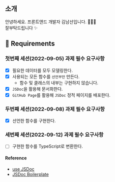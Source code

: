 ## 소개

안녕하세요. 프론트앤드 개발자 김남선입니다. 👩🏻‍💻  
잘부탁드립니다 ✨

## 📝 Requirements

### 첫번째 세션(2022-09-05) 과제 필수 요구사항

- [x] 필요한 데이터를 모두 모델링한다.
- [x] 사용되는 모든 함수를 `선언부만` 만든다.
  - 함수 및 클래스의 내부는 구현하지 않습니다.
- [x] `JSDoc`을 활용해 문서화한다.
- [x] `GitHub Page`를 활용해 `JSDoc` 정적 페이지를 배포한다.

### 두번째 세션(2022-09-08) 과제 필수 요구사항

- [x] 선언한 함수를 구현한다.

### 세번째 세션(2022-09-12) 과제 필수 요구사항

- [ ] 구현한 함수를 TypeScript로 변환한다.

#### Reference

- [use JSDoc](https://jsdoc.app)
- [JSDoc Boilerplate](https://github.com/pocojang/jsdoc-boilerplate)
